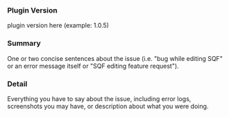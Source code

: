 ### Plugin Version
plugin version here (example: 1.0.5)
### Summary
One or two concise sentences about the issue (i.e. "bug while editing SQF" or an error message itself or "SQF editing feature request").
### Detail
Everything you have to say about the issue, including error logs, screenshots you may have, or description about what you were doing.
